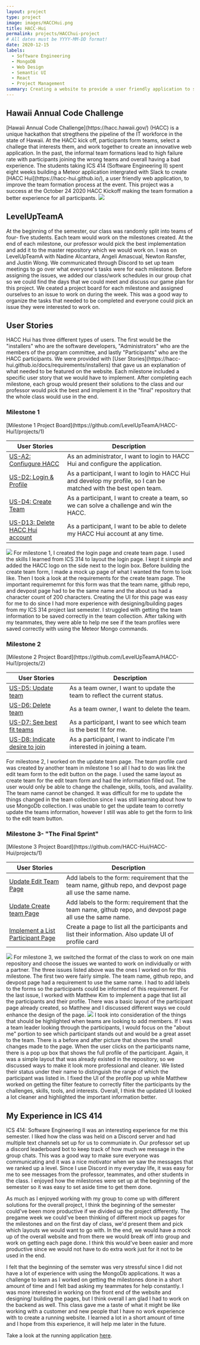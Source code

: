 ```yaml
---
layout: project
type: project
image: images/HACCHui.png
title: HACC-Hui
permalink: projects/HACChui-project
# All dates must be YYYY-MM-DD format!
date: 2020-12-15
labels:
  - Software Engineering 
  - MongoDB
  - Web Design
  - Semantic UI
  - React 
  - Project Management 
summary: Creating a website to provide a user friendly application to simplify and improve the team formation process during the Hawaii Annual Code Challenge
---
```

<h2> Hawaii Annual Code Challenge </h2>
[Hawaii Annual Code Challenge](https://hacc.hawaii.gov/) (HACC) is a unique hackathon that stregthens the pipeline of the IT workforce in the state of Hawaii. At the HACC kick off, participants form teams, select a challege that interests them, and work together to create an innovative web application. In the past, the informal team formations lead to high failure rate with participants joining the wrong teams and overall having a bad experience. The students taking ICS 414 (Software Engineering II) spent eight weeks building a Meteor application intergrated with Slack to create [HACC Hui](https://hacc-hui.github.io/), a user friendly web application, to improve the team formation process at the event. This project was a success at the October 24 2020 HACC Kickoff making the team formation a better experience for all participants. 
<img class="ui rounded image centered" src="../images/HACCHomePage.png">

<h2> LevelUpTeamA </h2>
At the beginning of the semester, our class was randomly split into teams of four- five students. Each team would work on the milestones created. At the end of each milestone, our professor would pick the best implementation and add it to the master repository which we would work on. I was on LevelUpTeamA with Nadine Alcantara, Angeli Amascual, Newton Ransfer, and Justin Wong. We communicated through Discord to set up team meetings to go over what everyone's tasks were for each milestone. Before assigning the issues, we added our class/work schedules in our group chat so we could find the days that we could meet and discuss our game plan for this project. We ceated a project board for each milestone and assigned ourselves to an issue to work on during the week. This was a good way to organize the tasks that needed to be completed and everyone could pick an issue they were interested to work on. 

<h2> User Stories </h2>
HACC Hui has three different types of users. The first would be the "installers" who are the software developers, "Administrators" who are the members of the program committee, and lastly "Participants" who are the HACC participants. We were provided with [User Stories](https://hacc-hui.github.io/docs/requirements/installers) that gave us an explanation of what needed to be featured on the website. Each milestone included a specific user story that we would have to implement. After completing each milestone, each group would present their solutions to the class and our professor would pick the best and implement it in the "final" repository that the whole class would use in the end.  

<h3> Milestone 1 </h3>
[Milestone 1 Project Board](https://github.com/LevelUpTeamA/HACC-Hui1/projects/1)

| User Stories | Description |
| ----- | ----------------------------------------------------------- |
| [US-A2: Confiugure HACC](https://hacc-hui.github.io/docs/requirements/administrators#hacc-hui-configuration) |  As an administrator, I want to login to HACC Hui and configure the application.  |
| [US-D2: Login & Profile](https://hacc-hui.github.io/docs/requirements/participants/#participant-profile-configuration)  | As a participant, I want to login to HACC Hui and develop my profile, so I can be matched with the best open team.  |
| [US-D4: Create Team](https://hacc-hui.github.io/docs/requirements/participants/#team-creation)  | As a participant, I want to create a team, so we can solve a challenge and win the HACC. |
| [US-D13: Delete HACC Hui account](https://hacc-hui.github.io/docs/requirements/participants/#delete-account)  | As a participant, I want to be able to delete my HACC Hui account at any time. |

<img class="ui medium left floated rounded image" src="../images/LoginCreateTeam.png">
For milestone 1, I created the login page and create team page. I used the skills I learned from ICS 314 to layout the login page. I kept it simple and added the HACC logo on the side next to the login box. Before building the create team form, I made a mock up page of what I wanted the form to look like. Then I took a look at the requirements for the create team page. The important requirememnt for this form was that the team name, github repo, and devpost page had to be the same name and the about us had a character count of 200 characters. Creating the UI for this page was easy for me to do since I had more experience with designing/building pages from my ICS 314 project last semester. I struggled with getting the team information to be saved correctly in the team collection. After talking with my teammates, they were able to help me see if the team profiles were saved correctly with using the Meteor Mongo commands. 


<h3> Milestone 2 </h3>
[Milestone 2 Project Board](https://github.com/LevelUpTeamA/HACC-Hui1/projects/2)

| User Stories | Description |
| ----- | ----------------------------------------------------------- |
| [US-D5: Update team](https://hacc-hui.github.io/docs/requirements/participants/#team-creation) |  As a team owner, I want to update the team to reflect the current status. |
| [US-D6: Delete team](https://hacc-hui.github.io/docs/requirements/participants#team-creation)  | As a team owner, I want to delete the team. |
| [US-D7: See best fit teams](https://hacc-hui.github.io/docs/requirements/participants#team-matching-participant-initiated)  | As a participant, I want to see which team is the best fit for me. |
| [US-D8: Indicate desire to join](https://hacc-hui.github.io/docs/requirements/participants#team-matching-participant-initiated)  | As a participant, I want to indicate I'm interested in joining a team. |

For milestone 2, I worked on the update team page. The team profile card was created by another team in milestone 1 so all I had to do was link the edit team form to the edit button on the page. I used the same layout as create team for the edit team form and had the information filled out. The user would only be able to change the challenge, skills, tools, and availaility. The team name cannot be changed. It was difficult for me to update the things changed in the team collection since I was still learning about how to use MongoDb collection. I was unable to get the update team to corretly update the teams information, however I still was able to get the form to link to the edit team button. 

<h3> Milestone 3- "The Final Sprint" </h3>
[Milestone 3 Project Board](https://github.com/HACC-Hui/HACC-Hui/projects/1)

| User Stories | Description |
| ----- | ----------------------------------------------------------- |
| [Update Edit Team Page](https://github.com/HACC-Hui/HACC-Hui/issues/84) |  Add labels to the form: requirement that the team name, github repo, and devpost page all use the same name. |
| [Update Create team Page](https://github.com/HACC-Hui/HACC-Hui/issues/38) | Add labels to the form: requirement that the team name, github repo, and devpost page all use the same name. |
| [Implement a List Participant Page](https://github.com/HACC-Hui/HACC-Hui/issues/37)  | Create a page to list all the participants and list their information. Also update UI of profile card |

<img class="ui medium left floated rounded image" src="../images/ListParticipant.png"> 
For milestone 3, we switched the format of the class to work on one main repository and choose the issues we wanted to work on individually or with a partner. The three issues listed above was the ones I worked on for this milestone. The first two were fairly simple. The team name, github repo, and devpost page had a requirement to use the same name. I had to add labels to the forms so the participants could be informed of this requirement. For the last issue, I worked with Matthew Kim to implement a page that list all the participants and their profile. There was a basic layout of the participant page already created, so Matthew and I discussed different ways we could enhance the design of the page.  <img class="ui medium right floated rounded image" src="../images/Profile.png">  I took into consideration of the things that should be highlighted when teams are looking to add members. If I was a team leader looking through the participants, I would focus on the "about me" portion to see which participant stands out and would be a great asset to the team. There is a before and after picture that shows the small changes made to the page. When the user clicks on the participants name, there is a pop up box that shows the full profile of the participant. Again, it was a simple layout that was already existed in the repository, so we discussed ways to make it look more professional and cleaner. We listed their status under their name to distinguish the range of which the participant was listed in. I fixed the UI of the profile pop up while Matthew worked on getting the filter feature to correctly filter the participants by the challenges, skills, tools, and interests. Overall, I think the updated UI looked a lot cleaner and highlighted the important information better. 

<h2> My Experience in ICS 414 </h2>
ICS 414: Software Engineering II was an interesting experience for me this semester. I liked how the class was held on a Discord server and had multiple text channels set up for us to communiate in. Our professor set up a discord leaderboard bot to keep track of how much we message in the group chats. This was a good way to make sure everyone was communicating and it was a nice motivator when we saw the messages that we ranked up a level. Since I use Discord in my everyday life, it was easy for me to see messages from the professor, teammates, and other students in the class. I enjoyed how the milestones were set up at the beginning of the semester so it was easy to set aside time to get them done. 

As much as I enjoyed working with my group to come up with different solutions for the overall project, I think the beginning of the semester could've been more productive if we divided up the project differently. The pregame week we could've been thinking of different mock up pages for the milestones and on the first day of class, we'd present them and pick which layouts we would want to go with. In the end, we would have a mock up of the overall website and from there we would break off into group and work on getting each page done. I think this would've been easier and more productive since we would not have to do extra work just for it not to be used in the end. 

I felt that the beginning of the semster was very stressful since I did not have a lot of experience with using the MongoDb applications. It was a challenge to learn as I worked on getting the milestones done in a short amount of time and I felt bad asking my teammates for help constantly. I was more interested in working on the front end of the website and designing/ building the pages, but I think overall I am glad I had to work on the backend as well. This class gave me a taste of what it might be like working with a customer and new people that I have no work experience with to create a running website. I learned a lot in a short amount of time and I hope from this experience, it will help me later in the future.

Take a look at the running application [here](https://hacchui.ics.hawaii.edu/#/). 







